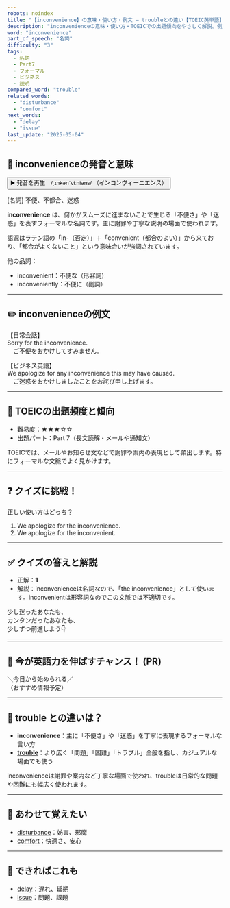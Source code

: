 ```yaml
---
robots: noindex
title: "【inconvenience】の意味・使い方・例文 ― troubleとの違い【TOEIC英単語】"
description: "inconvenienceの意味・使い方・TOEICでの出題傾向をやさしく解説。例文・クイズ付きでtroubleとの違いもわかりやすく学べます。"
word: "inconvenience"
part_of_speech: "名詞"
difficulty: "3"
tags:
  - 名詞
  - Part7
  - フォーマル
  - ビジネス
  - 説明
compared_word: "trouble"
related_words:
  - "disturbance"
  - "comfort"
next_words:
  - "delay"
  - "issue"
last_update: "2025-05-04"
---
```


## 🔰 inconvenienceの発音と意味

<button class="play-audio" onclick="playTTS('inconvenience')">
  <span class="play-audio-main">
    ▶️ 発音を再生　/ˌɪnkənˈviːniəns/
  </span>
  <span class="play-audio-sub">
    （インコンヴィーニエンス）
  </span>
</button>

[名詞] 不便、不都合、迷惑

**inconvenience** は、何かがスムーズに進まないことで生じる「不便さ」や「迷惑」を表すフォーマルな名詞です。主に謝罪や丁寧な説明の場面で使われます。

語源はラテン語の「in-（否定）」＋「convenient（都合のよい）」から来ており、「都合がよくないこと」という意味合いが強調されています。

他の品詞：  
- inconvenient：不便な（形容詞）
- inconveniently：不便に（副詞）

---

## ✏️ inconvenienceの例文

【日常会話】  
Sorry for the inconvenience.  
　ご不便をおかけしてすみません。

【ビジネス英語】  
We apologize for any inconvenience this may have caused.  
　ご迷惑をおかけしましたことをお詫び申し上げます。

---

## 🎯 TOEICの出題頻度と傾向

- 難易度：★★★☆☆
- 出題パート：Part 7（長文読解・メールや通知文）

TOEICでは、メールやお知らせ文などで謝罪や案内の表現として頻出します。特にフォーマルな文脈でよく見かけます。

---

## ❓ クイズに挑戦！

正しい使い方はどっち？

1. We apologize for the inconvenience.  
2. We apologize for the inconvenient.

---

## ✅ クイズの答えと解説

- 正解：**1**
- 解説：inconvenienceは名詞なので、「the inconvenience」として使います。inconvenientは形容詞なのでこの文脈では不適切です。

少し迷ったあなたも、  
カンタンだったあなたも、  
少しずつ前進しよう👇️

---

## 🚀 今が英語力を伸ばすチャンス！ (PR)

<div class="info-center">
＼今日から始められる／<br>  
（おすすめ情報予定）
</div>

---

## 🤔  trouble との違いは？

- **inconvenience**：主に「不便さ」や「迷惑」を丁寧に表現するフォーマルな言い方
- **[trouble](/word/trouble/)**：より広く「問題」「困難」「トラブル」全般を指し、カジュアルな場面でも使う

inconvenienceは謝罪や案内など丁寧な場面で使われ、troubleは日常的な問題や困難にも幅広く使われます。

---

## 🧩 あわせて覚えたい

- [disturbance](/word/disturbance/)：妨害、邪魔
- [comfort](/word/comfort/)：快適さ、安心

---

## 📖 できればこれも

- [delay](/word/delay/)：遅れ、延期
- [issue](/word/issue/)：問題、課題

<!-- cvid: aid05_bid10 -->
